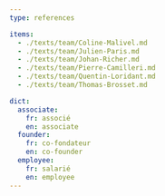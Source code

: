 ```yaml
---
type: references

items:
  - ./texts/team/Coline-Malivel.md
  - ./texts/team/Julien-Paris.md
  - ./texts/team/Johan-Richer.md
  - ./texts/team/Pierre-Camilleri.md
  - ./texts/team/Quentin-Loridant.md
  - ./texts/team/Thomas-Brosset.md

dict:
  associate:
    fr: associé
    en: associate
  founder:
    fr: co-fondateur
    en: co-founder
  employee:
    fr: salarié
    en: employee
---
```

